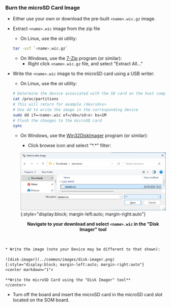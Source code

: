 ### **Burn the microSD Card Image**

* Either use your own or download the pre-built `<name>.wic.gz` image.
* Extract `<name>.wic` image from the zip file
  * On Linux, use the `dd` utility:

  ```bash
  tar -xzf `<name>.wic.gz`
  ```

  * On Windows, use the [7-Zip](https://www.7-zip.org) program (or similar):
    * Right click `<name>.wic.gz` file, and select "Extract All..."

* Write the `<name>.wic` image to the microSD card using a USB writer:
  * On Linux, use the `dd` utility:

  ```bash
  # Determine the device associated with the SD card on the host computer.
  cat /proc/partitions
  # This will return for example /dev/sd<x>
  # Use dd to write the image in the corresponding device
  sudo dd if=<name>.wic of=/dev/sd<x> bs=1M
  # Flush the changes to the microSD card
  sync
  ```

  * On Windows, use the [Win32DiskImager](https://sourceforge.net/projects/win32diskimager) program (or similar):
    * Click browse icon and select "\*.\*" filter:

    ![disk-imager-browse](../common/images/disk-imager-browse.png){:style="display:block; margin-left:auto; margin-right:auto"}
    <center markdown="1">

    **Navigate to your download and select `<name>.wic` in the "Disk Imager" tool**
    </center>
<br>

    * Write the image (note your Device may be different to that shown):

    ![disk-imager](../common/images/disk-imager.png){:style="display:block; margin-left:auto; margin-right:auto"}
    <center markdown="1">

    **Write the microSD Card using the "Disk Imager" tool**
    </center>

* Turn off the board and insert the microSD card in the microSD card slot
  located on the SOM board.

<br>



[4Kp60 Multi-Sensor HDR Camera Solution System Example Design for Agilex™ 5 Devices]: https://altera-fpga.github.io/rel-25.1/embedded-designs/agilex-5/e-series/modular/camera/camera_4k
[Agilex™ 5 E-Series Modular Development Board GSRD User Guide (25.1)]: https://altera-fpga.github.io/rel-25.1/embedded-designs/agilex-5/e-series/modular/gsrd/ug-gsrd-agx5e-modular/



[Hard Processor System Technical Reference Manual: Agilex™ 5 SoCs (25.1)]: https://www.intel.com/content/www/us/en/docs/programmable/814346/25-1/hard-processor-system-technical-reference.html
[NiosV Processor for Altera® FPGA]: https://www.intel.com/content/www/us/en/products/details/fpga/intellectual-property/processors-peripherals/niosv.html
[Agilex™ 5 FPGA E-Series 065B Modular Development Kit]: https://www.intel.com/content/www/us/en/products/details/fpga/development-kits/agilex/a5e065b-modular.html
[Agilex™ 5 FPGA E-Series 065B Modular Development Kit Product Brief]: https://www.intel.com/content/www/us/en/content-details/815178/agilex-5-fpga-e-series-065b-modular-development-kit-product-brief.html


[Win32DiskImager]: https://sourceforge.net/projects/win32diskimager
[7-Zip]: https://www.7-zip.org
[teraterm]: https://github.com/TeraTermProject/teraterm/releases
[putty]: https://www.chiark.greenend.org.uk/~sgtatham/putty/latest.html


[Framos FSM:GO IMX678C Camera Modules]: https://www.framos.com/en/fsmgo
[Wide 110deg HFOV Lens]: https://www.mouser.co.uk/ProductDetail/FRAMOS/FSMGO-IMX678C-M12-L110A-PM-A1Q1?qs=%252BHhoWzUJg4KQkNyKsCEDHw%3D%3D
[Medium 100deg HFOV Lens]: https://www.mouser.co.uk/ProductDetail/FRAMOS/FSMGO-IMX678C-M12-L100A-PM-A1Q1?qs=%252BHhoWzUJg4IesSwD2ACIBQ%3D%3D
[Narrow 54deg HFOV Lens]: https://www.mouser.co.uk/ProductDetail/FRAMOS/FSMGO-IMX678C-M12-L54A-PM-A1Q1?qs=%252BHhoWzUJg4L5yHZulKgVGA%3D%3D
[Framos Tripod Mount Adapter]: https://www.framos.com/en/products/fma-mnt-trp1-4-v1c-26333
[Tripod]: https://thepihut.com/products/small-tripod-for-raspberry-pi-hq-camera
[150mm flex-cable]: https://www.mouser.co.uk/ProductDetail/FRAMOS/FMA-FC-150-60-V1A?qs=GedFDFLaBXGCmWApKt5QIQ%3D%3D&_gl=1*d93qim*_ga*MTkyOTE4MjMxNy4xNzQxMTcwMzQy*_ga_15W4STQT4T*MTc0MTE3MDM0Mi4xLjEuMTc0MTE3MDQ5OS40NS4wLjA
[300mm micro-coax cable]: https://www.mouser.co.uk/ProductDetail/FRAMOS/FFA-MC50-Kit-0.3m?qs=%252BHhoWzUJg4K3LtaE207mhw%3D%3D
[4Kp60 Converter Dongle]: https://www.amazon.co.uk/gp/product/B01M6WK3KU/ref=ppx_yo_dt_b_asin_title_o02_s00?ie=UTF8&psc=1


[VVP IP Suite, VVP Tone Mapping Operator (TMO) IP, VVP Warp IP, and 3D LUT IP]: https://www.intel.com/content/www/us/en/products/details/fpga/intellectual-property/dsp/video-vision-processing-suite.html
[MIPI DPHY IP and MIPI CSI-2 IP]: https://www.intel.com/content/www/us/en/products/details/fpga/intellectual-property/interface-protocols/mipi-d-phy.html#tab-blade-1-3
[Nios® V Processor]: https://www.intel.com/content/www/us/en/products/details/fpga/intellectual-property/processors-peripherals/niosv/glossy.html


[Altera® Quartus® Prime Pro Edition version 25.1 Linux]: https://www.intel.com/content/www/us/en/software-kit/851652/intel-quartus-prime-pro-edition-design-software-version-25-1-for-linux.html
[Altera® Quartus® Prime Pro Edition version 25.1 Windows]: https://www.intel.com/content/www/us/en/software-kit/851653/intel-quartus-prime-pro-edition-design-software-version-25-1-for-windows.html

